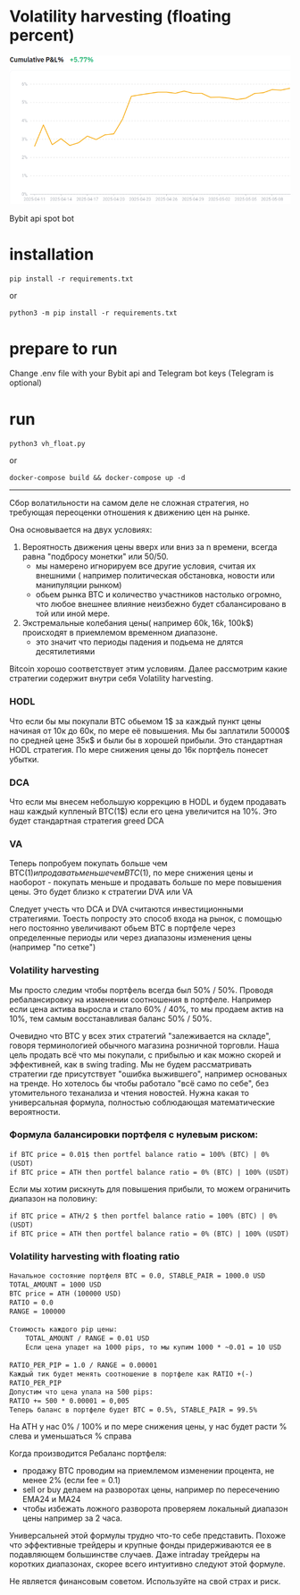 # Volatility harvesting (floating percent)

![alt text](pnl.png)

Bybit api spot bot

# installation
```
pip install -r requirements.txt
```
or 
```
python3 -m pip install -r requirements.txt
```
# prepare to run
Change .env file with your Bybit api and Telegram bot keys (Telegram is optional)

# run
```
python3 vh_float.py
```
or
```
docker-compose build && docker-compose up -d
```
--------------
Сбор волатильности на самом деле не сложная стратегия, но требующая переоценки
отношения к движению цен на рынке.

Она основывается на двух условиях:
1. Вероятность движения цены вверх или вниз за n времени, всегда равна "подбросу монетки" или 50/50.
    - мы намерено игнорируем все другие условия, считая их внешними ( например политическая обстановка, новости или манипуляции рынком)
    - обьем рынка BTC и количество участников настолько огромно, что любое внешнее влияние неизбежно будет сбалансировано в той или иной мере.
2. Экстремальные колебания цены( например 60k$, 16k$, 100k$) происходят в приемлемом временном диапазоне.
    - это значит что периоды падения и подьема не длятся десятилетиями

Bitcoin хорошо соответствует этим условиям. Далее рассмотрим какие стратегии содержит внутри себя Volatility harvesting.
### HODL
Что если бы мы покупали BTC обьемом 1$ за каждый пункт цены начиная от 10к до 60к, по мере её повышения.
Мы бы заплатили 50000$ по средней цене 35к$ и были бы в хорошей прибыли. Это стандартная HODL стратегия.
По мере снижения цены до 16к портфель понесет убытки.
### DCA
Что если мы внесем небольшую коррекцию в HODL и будем продавать наш каждый купленый BTC(1$) если его цена увеличится на 10%.
Это будет стандартная стратегия greed DCA
### VA
Теперь попробуем покупать больше чем BTC(1$) и продавать меньше чем BTC(1$), по мере снижения цены и наоборот - покупать меньше и продавать больше
по мере повышения цены. Это будет близко к стратегии DVA или VA

Следует учесть что DCA и DVA считаются инвестиционными стратегиями. Тоесть попросту это способ входа на рынок, с помощью него постоянно увеличивают обьем
BTC в портфеле через определенные периоды или через диапазоны изменения цены (например "по сетке")
### Volatility harvesting
Мы просто следим чтобы портфель всегда был 50% / 50%.
Проводя ребалансировку на изменении соотношения в портфеле. Например если цена актива выросла и стало 60% / 40%, то мы продаем 
актив на 10%, тем самым восстанавливая баланс 50% / 50%.

Очевидно что BTC у всех этих стратегий "залеживается на складе", говоря терминологией обычного магазина розничной торговли.
Наша цель продать всё что мы покупали, с прибылью и как можно скорей и эффективней, как в swing trading.
Мы не будем рассматривать стратегии где присутствует "ошибка выжившего", например основаных на тренде.
Но хотелось бы чтобы работало "всё само по себе", без утомительного теханализа и чтения новостей.
Нужна какая то универсальная формула, полностью соблюдающая математические вероятности.

 ### Формула балансировки портфеля с нулевым риском:
```
if BTC price = 0.01$ then portfel balance ratio = 100% (BTC) | 0% (USDT)
if BTC price = ATH then portfel balance ratio = 0% (BTC) | 100% (USDT)
```
Если мы хотим рискнуть для повышения прибыли, то можем ограничить диапазон на половину:
```
if BTC price = ATH/2 $ then portfel balance ratio = 100% (BTC) | 0% (USDT)
if BTC price = ATH then portfel balance ratio = 0% (BTC) | 100% (USDT)
```

### Volatility harvesting with floating ratio
```
Начальное состояние портфеля BTC = 0.0, STABLE_PAIR = 1000.0 USD
TOTAL_AMOUNT = 1000 USD
BTC price = ATH (100000 USD)
RATIO = 0.0
RANGE = 100000

Стоимость каждого pip цены:
    TOTAL_AMOUNT / RANGE = 0.01 USD
    Если цена упадет на 1000 pips, то мы купим 1000 * ~0.01 = 10 USD

RATIO_PER_PIP = 1.0 / RANGE = 0.00001
Каждый тик будет менять соотношение в портфеле как RATIO +(-) RATIO_PER_PIP
Допустим что цена упала на 500 pips:
RATIO += 500 * 0.00001 = 0,005
Теперь баланс в портфеле будет BTC = 0.5%, STABLE_PAIR = 99.5%
```
На ATH у нас 0% / 100% и по мере снижения цены, у нас будет расти % слева и уменьшаться % справа

Когда производится Ребаланс портфеля: 
- продажу BTC проводим на приемлемом изменении процента, не менее 2% (если fee = 0.1)
- sell or buy делаем на разворотах цены, например по пересечению EMA24 и MA24
- чтобы избежать ложного разворота проверяем локальный диапазон цены например за 2 часа.



Универсальней этой формулы трудно что-то себе представить.
Похоже что эффективные трейдеры и крупные фонды придерживаются ее в подавляющем большинстве случаев.
Даже intraday трейдеры на коротких диапазонах, скорее всего интуитивно следуют этой формуле.

Не является финансовым советом. Используйте на свой страх и риск.

